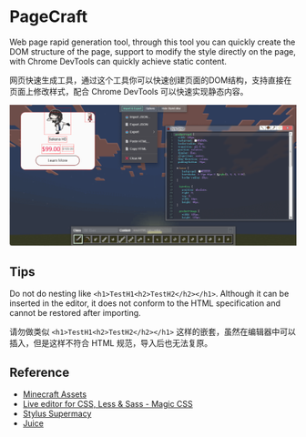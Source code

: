 # PageCraft

Web page rapid generation tool, through this tool you can quickly create the DOM structure of the page, support to modify the style directly on the page, with Chrome DevTools can quickly achieve static content.

网页快速生成工具，通过这个工具你可以快速创建页面的DOM结构，支持直接在页面上修改样式，配合 Chrome DevTools 可以快速实现静态内容。

![img](./screenshot.png)

## Tips

Do not do nesting like `<h1>TestH1<h2>TestH2</h2></h1>`. Although it can be inserted in the editor, it does not conform to the HTML specification and cannot be restored after importing.

请勿做类似 `<h1>TestH1<h2>TestH2</h2></h1>` 这样的嵌套，虽然在编辑器中可以插入，但是这样不符合 HTML 规范，导入后也无法复原。


## Reference

- [Minecraft Assets](https://mcasset.cloud/)
- [Live editor for CSS, Less & Sass - Magic CSS](https://chrome.google.com/webstore/detail/live-editor-for-css-less/ifhikkcafabcgolfjegfcgloomalapol/related?utm_source=chrome-ntp-icon)
- [Stylus Supermacy](https://thisismanta.github.io/stylus-supremacy/#demo)
- [Juice](https://github.com/Automattic/juice)
